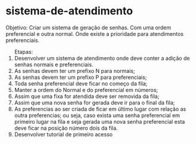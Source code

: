 # sistema-de-atendimento
Objetivo: Criar um sistema de geração de senhas. Com uma ordem preferencial e outra normal. Onde existe a prioridade para atendimentos preferenciais.

<ol> Etapas:
    <li>Desenvolver um sistema de atendimento onde deve conter a adição de senhas normais e preferenciais.</li>
    <li>As senhas devem ter um prefixo N para normais;</li>
    <li>As senhas devem ter um prefixo P para preferenciais;</li>
    <li>Toda senha preferencial deve ficar no começo da fila;</li>
    <li>Manter a ordem do Normal e do preferencial em números;</li>
    <li>Assim que uma fixa for atendida deve ser removida da fila;</li>
    <li>Assim que uma nova senha for gerada deve ir para o final da fila;</li>
    <li>As preferencias ao ser criada de ficar em último lugar com relação as outra preferencias; ou seja, caso exista uma senha preferencial em primeiro lugar na fila e seja gerada uma nova senha preferencial esta deve ficar na posição número dois da fila.
    </li>
    <li>Desenvolver tutorial de primeiro acesso</li>
</ol>
